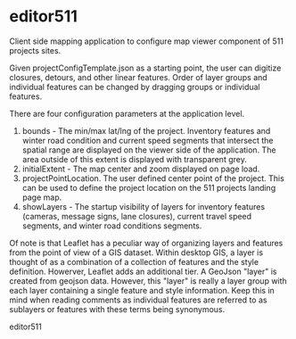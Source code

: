 editor511
=========

Client side mapping application to configure map viewer component of 511 projects sites.

Given projectConfigTemplate.json as a starting point, the user can digitize closures, 
detours, and other linear features.  Order of layer groups and individual features can be 
changed by dragging groups or individual features.  

There are four configuration parameters at the application level.
1. bounds - The min/max lat/lng of the project.  Inventory features and winter road condition and current speed 
  segments that intersect the spatial range are displayed on the viewer side of the application.  The area
  outside of this extent is displayed with transparent grey.
2. initialExtent - The map center and zoom displayed on page load.
3. projectPointLocation.  The user defined center point of the project.  This can be used to define the project
  location on the 511 projects landing page map.
4. showLayers - The startup visibility of layers for inventory features (cameras, message signs, lane closures),
  current travel speed segments, and winter road conditions segments.  

Of note is that Leaflet has a peculiar way of organizing layers and features from the point of view of 
a GIS dataset.  Within desktop GIS, a layer is thought of as a combination of a collection of features and 
the style definition.  Howerver, Leaflet adds an additional tier.  A GeoJson "layer" is created from 
geojson data.  However, this "layer" is really a layer group with each layer containing a single feature and
style information.  Keep this in mind when reading comments as individual features are referred to as sublayers or
features with these terms being synonymous.  




editor511
